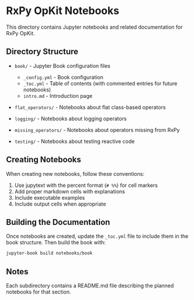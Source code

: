 # RxPy OpKit Notebooks

This directory contains Jupyter notebooks and related documentation for RxPy OpKit.

## Directory Structure

- `book/` - Jupyter Book configuration files
  - `_config.yml` - Book configuration
  - `_toc.yml` - Table of contents (with commented entries for future notebooks)
  - `intro.md` - Introduction page

- `flat_operators/` - Notebooks about flat class-based operators
- `logging/` - Notebooks about logging operators
- `missing_operators/` - Notebooks about operators missing from RxPy
- `testing/` - Notebooks about testing reactive code

## Creating Notebooks

When creating new notebooks, follow these conventions:

1. Use jupytext with the percent format (`# %%`) for cell markers
2. Add proper markdown cells with explanations
3. Include executable examples
4. Include output cells when appropriate

## Building the Documentation

Once notebooks are created, update the `_toc.yml` file to include them in the book structure. Then build the book with:

```bash
jupyter-book build notebooks/book
```

## Notes

Each subdirectory contains a README.md file describing the planned notebooks for that section.
